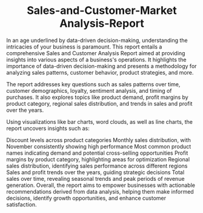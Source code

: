 <h1 align="center"> Sales-and-Customer-Market Analysis-Report
</h1>
  
In an age underlined by data-driven decision-making, understanding the intricacies of your business is paramount. This report entails a comprehensive Sales and Customer Analysis Report aimed at providing insights into various aspects of a business's operations. It highlights the importance of data-driven decision-making and presents a methodology for analyzing sales patterns, customer behavior, product strategies, and more.

The report addresses key questions such as sales patterns over time, customer demographics, loyalty, sentiment analysis, and timing of purchases. It also explores topics like product demand, profit margins by product category, regional sales distribution, and trends in sales and profit over the years.

Using visualizations like bar charts, word clouds, as well as line charts, the report uncovers insights such as:

Discount levels across product categories
Monthly sales distribution, with November consistently showing high performance
Most common product names indicating demand and potential cross-selling opportunities
Profit margins by product category, highlighting areas for optimization
Regional sales distribution, identifying sales performance across different regions
Sales and profit trends over the years, guiding strategic decisions
Total sales over time, revealing seasonal trends and peak periods of revenue generation.
Overall, the report aims to empower businesses with actionable recommendations derived from data analysis, helping them make informed decisions, identify growth opportunities, and enhance customer satisfaction.



